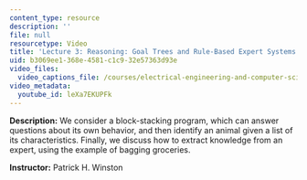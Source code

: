 ```yaml
---
content_type: resource
description: ''
file: null
resourcetype: Video
title: 'Lecture 3: Reasoning: Goal Trees and Rule-Based Expert Systems'
uid: b3069ee1-368e-4581-c1c9-32e57363d93e
video_files:
  video_captions_file: /courses/electrical-engineering-and-computer-science/6-034-artificial-intelligence-fall-2010/lecture-videos/lecture-3-reasoning-goal-trees-and-rule-based-expert-systems/leXa7EKUPFk.vtt
video_metadata:
  youtube_id: leXa7EKUPFk
---
```


**Description:** We consider a block-stacking program, which can answer questions about its own behavior, and then identify an animal given a list of its characteristics. Finally, we discuss how to extract knowledge from an expert, using the example of bagging groceries.

**Instructor:** Patrick H. Winston